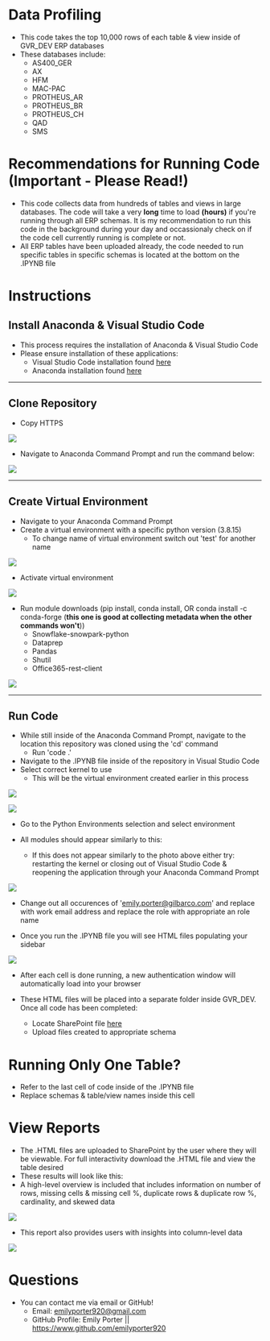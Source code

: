 # Data Profiling

* This code takes the top 10,000 rows of each table & view inside of GVR_DEV ERP databases
* These databases include:
    * AS400_GER
    * AX
    * HFM
    * MAC-PAC 
    * PROTHEUS_AR
    * PROTHEUS_BR
    * PROTHEUS_CH
    * QAD
    * SMS

# Recommendations for Running Code (Important - Please Read!)
* This code collects data from hundreds of tables and views in large databases. The code will take a very **long** time to load **(hours)** if you're running through all ERP schemas. It is my recommendation to run this code in the background during your day and occassionaly check on if the code cell currently running is complete or not.
* All ERP tables have been uploaded already, the code needed to run specific tables in specific schemas is located at the bottom on the .IPYNB file

# Instructions

## Install Anaconda & Visual Studio Code

* This process requires the installation of Anaconda & Visual Studio Code
* Please ensure installation of these applications:
    * Visual Studio Code installation found <a href="https://code.visualstudio.com/download" target="_blank">here</a>
    * Anaconda installation found <a href="https://docs.anaconda.com/free/anaconda/install/index.html" target="_blank">here</a>

------

## Clone Repository

* Copy HTTPS

<p>
  <img 
    src=Photos/git_clone.png
  >
</p>

* Navigate to Anaconda Command Prompt and run the command below:

<p>
  <img 
    src=Photos/git_clone_command.png
  >
</p>

------

## Create Virtual Environment

* Navigate to your Anaconda Command Prompt
* Create a virtual environment with a specific python version (3.8.15)
    * To change name of virtual environment switch out 'test' for another name

<p>
  <img 
    src=Photos/create_env.png
  >
</p>

* Activate virtual environment

<p>
  <img 
    src=Photos/activate_env.png
  >
</p>

* Run module downloads (pip install, conda install, OR conda install -c conda-forge (**this one is good at collecting metadata when the other commands won't**))
    * Snowflake-snowpark-python
    * Dataprep
    * Pandas
    * Shutil
    * Office365-rest-client

<p>
  <img 
    src=Photos/install_module_example.png
  >
</p>

------

## Run Code

* While still inside of the Anaconda Command Prompt, navigate to the location this repository was cloned using the 'cd' command
    * Run 'code .'
* Navigate to the .IPYNB file inside of the repository in Visual Studio Code
* Select correct kernel to use
    * This will be the virtual environment created earlier in this process

<p>
  <img 
    src=Photos/select_kernel.png
  >
</p>

<p>
  <img 
    src=Photos/kernel_pop.png
  >
</p>

* Go to the Python Environments selection and select environment

* All modules should appear similarly to this:
    * If this does not appear similarly to the photo above either try: restarting the kernel or closing out of Visual Studio Code & reopening the application through your Anaconda Command Prompt

<p>
  <img 
    src=Photos/dependencies.png
  >
</p>

* Change out all occurences of 'emily.porter@gilbarco.com' and replace with work email address and replace the role with appropriate an role name

* Once you run the .IPYNB file you will see HTML files populating your sidebar

<p>
  <img 
    src=Photos/html_populating.png
  >
</p>

* After each cell is done running, a new authentication window will automatically load into your browser


* These HTML files will be placed into a separate folder inside GVR_DEV. Once all code has been completed:
  * Locate SharePoint file <a href="https://vontier.sharepoint.com/sites/GVR-DataAnalytics/Shared%20Documents/Forms/AllItems.aspx?csf=1&web=1&e=imhEE4&OR=Teams%2DHL&CT=1685019593535&clickparams=eyJBcHBOYW1lIjoiVGVhbXMtRGVza3RvcCIsIkFwcFZlcnNpb24iOiIyNy8yMzA0MDIwMjcwNSIsIkhhc0ZlZGVyYXRlZFVzZXIiOmZhbHNlfQ%3D%3D&cid=6d63efe9%2Dde99%2D4f3f%2Dbb5b%2D00cf7172156a&FolderCTID=0x012000C6F5B059D3922D44BEAB03F40E9D9AB8&id=%2Fsites%2FGVR%2DDataAnalytics%2FShared%20Documents%2FGeneral%2F1%2E%20DA%20Document%20Management%20System%2F5%2E%20Artifacts%2FData%20Lake%20Artifacts%2FData%20Profiling&viewid=1735308e%2Da40f%2D4ff1%2D8987%2D77fd3877b77c" target="_blank">here</a>
  * Upload files created to appropriate schema


# Running Only One Table?
* Refer to the last cell of code inside of the .IPYNB file
* Replace schemas & table/view names inside this cell

# View Reports
* The .HTML files are uploaded to SharePoint by the user where they will be viewable. For full interactivity download the .HTML file and view the table desired
* These results will look like this:
* A high-level overview is included that includes information on number of rows, missing cells & missing cell %, duplicate rows & duplicate row %, cardinality, and skewed data

<p>
  <img 
    src=Photos/html_output.png
  >
</p>

* This report also provides users with insights into column-level data

<p>
  <img 
    src=Photos/html_output2.png
  >
</p>


# Questions

* You can contact me via email or GitHub!
    * Email: emilyporter920@gmail.com
    * GitHub Profile: Emily Porter || https://www.github.com/emilyporter920 
